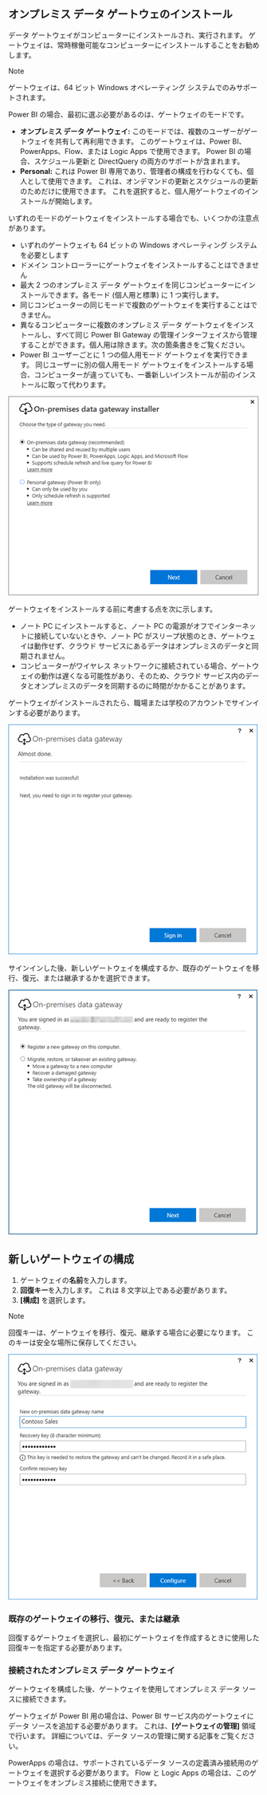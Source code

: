 ## <a name="install-the-on-premises-data-gateway"></a>オンプレミス データ ゲートウェのインストール
データ ゲートウェイがコンピューターにインストールされ、実行されます。 ゲートウェイは、常時稼働可能なコンピューターにインストールすることをお勧めします。

> [!NOTE]
> ゲートウェイは、64 ビット Windows オペレーティング システムでのみサポートされます。
> 
> 

Power BI の場合、最初に選ぶ必要があるのは、ゲートウェイのモードです。

* **オンプレミス データ ゲートウェイ:** このモードでは、複数のユーザーがゲートウェイを共有して再利用できます。 このゲートウェイは、Power BI、PowerApps、Flow、または Logic Apps で使用できます。 Power BI の場合、スケジュール更新と DirectQuery の両方のサポートが含まれます。
* **Personal:** これは Power BI 専用であり、管理者の構成を行わなくても、個人として使用できます。 これは、オンデマンドの更新とスケジュールの更新のためだけに使用できます。 これを選択すると、個人用ゲートウェイのインストールが開始します。

いずれのモードのゲートウェイをインストールする場合でも、いくつかの注意点があります。

* いずれのゲートウェイも 64 ビットの Windows オペレーティング システムを必要とします
* ドメイン コントローラーにゲートウェイをインストールすることはできません
* 最大 2 つのオンプレミス データ ゲートウェイを同じコンピューターにインストールできます。各モード (個人用と標準) に 1 つ実行します。 
* 同じコンピューターの同じモードで複数のゲートウェイを実行することはできません。
* 異なるコンピューターに複数のオンプレミス データ ゲートウェイをインストールし、すべて同じ Power BI Gateway の管理インターフェイスから管理することができます。個人用は除きます。次の箇条書きをご覧ください。
* Power BI ユーザーごとに 1 つの個人用モード ゲートウェイを実行できます。 同じユーザーに別の個人用モード ゲートウェイをインストールする場合、コンピューターが違っていても、一番新しいインストールが前のインストールに取って代わります。

![On-prem-data-gateway-install-powerbi](./media/gateway-onprem-install-include/on-prem-data-gateway-install-powerbi.png)

ゲートウェイをインストールする前に考慮する点を次に示します。

* ノート PC にインストールすると、ノート PC の電源がオフでインターネットに接続していないときや、ノート PC がスリープ状態のとき、ゲートウェイは動作せず、クラウド サービスにあるデータはオンプレミスのデータと同期されません。
* コンピューターがワイヤレス ネットワークに接続されている場合、ゲートウェイの動作は遅くなる可能性があり、そのため、クラウド サービス内のデータとオンプレミスのデータを同期するのに時間がかかることがあります。

ゲートウェイがインストールされたら、職場または学校のアカウントでサインインする必要があります。

![On-prem-data-gateway-install-signin](./media/gateway-onprem-install-include/on-prem-data-gateway-install-signin.png)

サインインした後、新しいゲートウェイを構成するか、既存のゲートウェイを移行、復元、または継承するかを選択できます。

![On-prem-data-gateway-install-register-recovery](./media/gateway-onprem-install-include/on-prem-data-gateway-install-register-recovery.png)

## <a name="configure-a-new-gateway"></a>新しいゲートウェイの構成
1. ゲートウェイの**名前**を入力します。
2. **回復キー**を入力します。 これは 8 文字以上である必要があります。
3. **[構成]** を選択します。

> [!NOTE]
> 回復キーは、ゲートウェイを移行、復元、継承する場合に必要になります。 このキーは安全な場所に保存してください。
> 
> 

![On-prem-data-gateway-install-recovery](./media/gateway-onprem-install-include/on-prem-data-gateway-install-recovery.png)

### <a name="migrate-restore-or-take-over-an-existing-gateway"></a>既存のゲートウェイの移行、復元、または継承
回復するゲートウェイを選択し、最初にゲートウェイを作成するときに使用した回復キーを指定する必要があります。

### <a name="on-premises-data-gateway-connected"></a>接続されたオンプレミス データ ゲートウェイ
ゲートウェイを構成した後、ゲートウェイを使用してオンプレミス データ ソースに接続できます。

ゲートウェイが Power BI 用の場合は、Power BI サービス内のゲートウェイにデータ ソースを追加する必要があります。 これは、**[ゲートウェイの管理]** 領域で行います。 詳細については、データ ソースの管理に関する記事をご覧ください。

PowerApps の場合は、サポートされているデータ ソースの定義済み接続用のゲートウェイを選択する必要があります。 Flow と Logic Apps の場合は、このゲートウェイをオンプレミス接続に使用できます。


